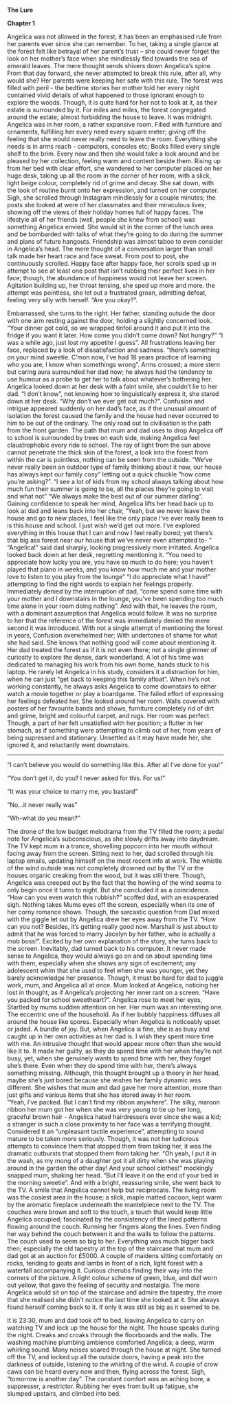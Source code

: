 **The Lure**

**Chapter 1**

Angelica was not allowed in the forest; it has been an emphasised rule from her parents ever since she can remember. To her, taking a single glance at the forest felt like betrayal of her parent’s trust – she could never forget the look on her mother’s face when she mindlessly fled towards the sea of emerald leaves. The mere thought sends shivers down Angelica’s spine. From that day forward, she never attempted to break this rule, after all, why would she? Her parents were keeping her safe with this rule. The forest was filled with peril - the bedtime stories her mother told her every night contained vivid details of what happened to those ignorant enough to explore the woods. Though, it is quite hard for her not to look at it, as their estate is surrounded by it. For miles and miles, the forest congregated around the estate; almost forbidding the house to leave. 
It was midnight. Angelica was in her room, a rather expansive room. Filled with furniture and ornaments, fulfilling her every need every square meter; giving off the feeling that she would never really need to leave the room. Everything she needs is in arms reach - computers, consoles etc; Books filled every single shelf to the brim. Every now and then she would take a look around and be pleased by her collection, feeling warm and content beside them. Rising up from her bed with clear effort, she wandered to her computer placed on her huge desk, taking up all the room in the corner of her room, with a slick, light beige colour, completely rid of grime and decay. She sat down, with the look of routine burnt onto her expression, and turned on her computer. Sigh, she scrolled through Instagram mindlessly for a couple minutes; the posts she looked at were of her classmates and their miraculous lives; showing off the views of their holiday homes full of happy faces. The lifestyle all of her friends (well, people she knew from school) was something Angelica envied. She would sit in the corner of the lunch area and be bombarded with talks of what they’re going to do during the summer and plans of future hangouts. Friendship was almost taboo to even consider in Angelica’s head. The mere thought of a conversation larger than small talk made her heart race and face sweat. From post to post, she continuously scrolled. Happy face after happy face, her scrolls sped up in attempt to see at least one post that isn’t rubbing their perfect lives in her face; though, the abundance of happiness would not leave her screen. Agitation building up, her throat tensing, she sped up more and more. the attempt was pointless, she let out a frustrated groan, admitting defeat, feeling very silly with herself. “Are you okay?”.

Embarrassed, she turns to the right. Her father, standing outside the door with one arm resting against the door, holding a slightly concerned look. “Your dinner got cold, so we wrapped tinfoil around it and put it into the fridge if you want it later. How come you didn’t come down? Not hungry?”
“I was a while ago, just lost my appetite I guess”. All frustrations leaving her face, replaced by a look of dissatisfaction and sadness.
“there’s something on your mind sweetie. C’mon now, I’ve had 18 years practice of learning who you are, I know when somethings wrong”. Arms crossed; a more stern but caring aura surrounded her dad now; he always had the tendency to use humour as a probe to get her to talk about whatever’s bothering her. Angelica looked down at her desk with a faint smile, she couldn’t lie to her dad. “I don’t know”, not knowing how to linguistically express it, she stared down at her desk. “Why don’t we ever get out much?”. Confusion and intrigue appeared suddenly on her dad’s face, as if the unusual amount of isolation the forest caused the family and the house had never occurred to him to be out of the ordinary. The only road out to civilisation is the path from the front garden. The path that mum and dad uses to drop Angelica off to school is surrounded by trees on each side, making Angelica feel claustrophobic every ride to school. The ray of light from the sun above cannot penetrate the thick skin of the forest, a look into the forest from within the car is pointless, nothing can be seen from the outside. 
“We’ve never really been an outdoor type of family thinking about it now, our house has always kept our family cosy” letting out a quick chuckle “how come you’re asking?”.
“I see a lot of kids from my school always talking about how much fun their summer is going to be, all the places they’re going to visit and what not” 
“We always make the best out of our summer darling”. Gaining confidence to speak her mind, Angelica lifts her head back up to look at dad and leans back into her chair, “Yeah, but we never leave the house and go to new places, I feel like the only place I’ve ever really been to is this house and school. I just wish we’d get out more. I’ve explored everything in this house that I can and now I feel really bored; yet there’s that big ass forest near our house that we’ve never even attempted to- “
“Angelica!” said dad sharply, looking progressively more irritated. Angelica looked back down at her desk, regretting mentioning it. “You need to appreciate how lucky you are, you have so much to do here; you haven’t played that piano in weeks, and you know how much me and your mother love to listen to you play from the lounge”
“I do appreciate what I have!” attempting to find the right words to explain her feelings properly. Immediately denied by the interruption of dad, “come spend some time with your mother and I downstairs in the lounge, you’ve been spending too much time alone in your room doing nothing”. And with that, he leaves the room, with a dominant assumption that Angelica would follow. It was no surprise to her that the reference of the forest was immediately denied the mere second it was introduced. With not a single attempt of mentioning the forest in years, Confusion overwhelmed her; With undertones of shame for what she had said. She knows that nothing good will come about mentioning it. Her dad treated the forest as if it is not even there; not a single glimmer of curiosity to explore the dense, dark wonderland. A lot of his time was dedicated to managing his work from his own home, hands stuck to his laptop. He rarely let Angelica in his study, considers it a distraction for him, when he can just “get back to keeping this family afloat”. When he’s not working constantly, he always asks Angelica to come downstairs to either watch a movie together or play a boardgame. The failed effort of expressing her feelings defeated her. She looked around her room. Walls covered with posters of her favourite bands and shows, furniture completely rid of dirt and grime, bright and colourful carpet, and rugs. Her room was perfect. Though, a part of her felt unsatisfied with her position; a flutter in her stomach, as if something were attempting to climb out of her, from years of being supressed and stationary. Unsettled as it may have made her, she ignored it, and reluctantly went downstairs. 

*     *     *

“I can’t believe you would do something like this. After all I’ve done for you!”

“You don’t get it, do you? I never asked for this. For us!”

“It was your choice to marry me, you bastard”

“No…it never really was”

“Wh-what do you mean?”

The drone of the low budget melodrama from the TV filled the room; a pedal note for Angelica’s subconscious, as she slowly drifts away into daydream. The TV kept mum in a trance, shovelling popcorn into her mouth without facing away from the screen. Sitting next to her, dad scrolled through his laptop emails, updating himself on the most recent info at work. The whistle of the wind outside was not completely drowned out by the TV or the houses organic creaking from the wood, but it was still there. Though, Angelica was creeped out by the fact that the howling of the wind seems to only begin once it turns to night. But she concluded it as a coincidence. “How can you even watch this rubbish?” scoffed dad, with an exasperated sigh. Nothing takes Mums eyes off the screen, especially when its one of her corny romance shows. Though, the sarcastic question from Dad mixed with the giggle let out by Angelica drew her eyes away from the TV. “How can you not? Besides, it’s getting really good now. Marshall is just about to admit that he was forced to marry Jacelyn by her father, who is actually a mob boss!”. Excited by her own explanation of the story, she turns back to the screen. Inevitably, dad turned back to his computer. It never made sense to Angelica, they would always go on and on about spending time with them, especially when she shows any sign of excitement; any adolescent whim that she used to feel when she was younger, yet they barely acknowledge her presence. Though, it must be hard for dad to juggle work, mum, and Angelica all at once. Mum looked at Angelica, noticing her lost in thought, as if Angelica’s projecting her inner rant on a screen. 
“Have you packed for school sweetheart?”. Angelica rose to meet her eyes, Startled by mums sudden attention on her. Her mum was an interesting one. The eccentric one of the household. As if her bubbly happiness diffuses all around the house like spores. Especially when Angelica is noticeably upset or jaded. A bundle of joy. But, when Angelica is fine, she is as busy and caught up in her own activities as her dad is. I wish they spent more time with me. An intrusive thought that would appear more often than she would like it to. It made her guilty, as they do spend time with her when they’re not busy, yet, when she genuinely wants to spend time with her, they forget she’s there. Even when they do spend time with her, there’s always something missing. Although, this thought brought up a theory in her head, maybe she’s just bored because she wishes her family dynamic was different. She wishes that mum and dad gave her more attention, more than just gifts and various items that she has stored away in her room.  
“Yeah, I’ve packed. But I can’t find my ribbon anywhere”. The silky, maroon ribbon her mum got her when she was very young to tie up her long, graceful brown hair - Angelica hated hairdressers ever since she was a kid; a stranger in such a close proximity to her face was a terrifying thought. Considered it an “unpleasant tactile experience”, attempting to sound mature to be taken more seriously. Though, it was not her ludicrous attempts to convince them that stopped them from taking her, it was the dramatic outbursts that stopped them from taking her.
“Oh yeah, I put it in the wash, as my mong of a daughter got it all dirty when she was playing around in the garden the other day! And your school clothes!” mockingly snapped mum, shaking her head. “But I’ll leave it on the end of your bed in the morning sweetie”. And with a bright, reassuring smile, she went back to the TV. A smile that Angelica cannot help but reciprocate. 
The living room was the cosiest area in the house; a slick, maple matted cocoon, kept warm by the aromatic fireplace underneath the mantelpiece next to the TV. The couches were brown and soft to the touch, a touch that would keep little Angelica occupied; fascinated by the consistency of the lined patterns flowing around the couch. Running her fingers along the lines. Even finding her way behind the couch between it and the walls to follow the patterns. The couch used to seem so big to her. Everything was much bigger back then; especially the old tapestry at the top of the staircase that mum and dad got at an auction for £5000. A couple of maidens sitting comfortably on rocks, tending to goats and lambs in front of a rich, light forest with a waterfall accompanying it. Curious cherubs finding their way into the corners of the picture. A light colour scheme of green, blue, and dull worn out yellow, that gave the feeling of security and nostalgia. The more Angelica would sit on top of the staircase and admire the tapestry, the more that she realised she didn’t notice the last time she looked at it. She always found herself coming back to it. If only it was still as big as it seemed to be. 

It is 23:30, mum and dad took off to bed, leaving Angelica to carry on watching TV and lock up the house for the night. The house speaks during the night. Creaks and croaks through the floorboards and the walls. The washing machine plumbing ambience comforted Angelica; a deep, warm whirling sound. Many noises soared through the house at night. She turned off the TV, and locked up all the outside doors, having a peak into the darkness of outside, listening to the whirling of the wind. A couple of crow caws can be heard every now and then, flying across the forest. Sigh, “tomorrow is another day”. The constant comfort was an aching bore, a suppresser, a restrictor. Rubbing her eyes from built up fatigue, she slumped upstairs, and climbed into bed. 
